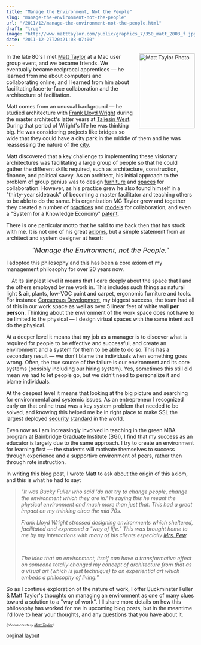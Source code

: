 ```yaml
---
title: "Manage the Environment, Not the People"
slug: "manage-the-environment-not-the-people"
url: "/2011/12/manage-the-environment-not-the-people.html"
draft: "true"
image: "http://www.matttaylor.com/public/graphics_7/350_matt_2003_f.jpg"
date: "2011-12-27T20:21:08-07:00"
---
```

<p><a href="http://www.matttaylor.com/public/faq.htm" style="clear: right; float: right; margin-bottom: 1em; margin-left: 1em;" title="Taylor FAQ"><img alt="Matt Taylor Photo" border="0" height="200" src="http://www.matttaylor.com/public/graphics_7/350_matt_2003_f.jpg" width="149" /></a> In the late 80&#39;s I met <a href="http://www.matttaylor.com/">Matt Taylor</a> at a Mac user group event, and we became friends. We eventually became reciprocal apprentices — he learned from me about computers and collaborating online, and I learned from him about facilitating face-to-face collaboration and the architecture of facilitation.</p>
<p>Matt comes from an unusual background — he studied architecture with <a href="http://www.franklloydwright.org/web/Home.html">Frank Lloyd Wright</a> during the master architect&#39;s latter years at <a href="http://www.franklloydwright.org/web/Tours.html">Taliesin West</a>. During that period of Wright&#39;s life he was thinking big. He was considering projects like bridges so wide that they could have a city park in the middle of them and he was reassessing the nature of the <a href="http://en.wikipedia.org/wiki/Broadacre_City">city</a>.</p>
<p>Matt discovered that a key challenge to implementing these visionary architectures was facilitating a large group of people so that he could gather the different skills required, such as architecture, construction, finance, and political savvy. As an architect, his initial approach to the problem of group genius was to design <a href="http://www.mgtaylor.com/mgtaylor/jotm/fall97/taylors_own_navcenter.htm">furniture</a> and <a href="http://www.matttaylor.com/public/papers/taylor_environments_tour.htm">spaces</a> for collaboration. However, as his practice grew he also found himself in a &quot;thirty-year sidetrack&quot; of becoming a master facilitator and teaching others to be able to do the same. His organization MG Taylor grew and together they created a number of <a href="http://www.mgtaylor.com/mgtaylor/jotm/summer97/designshop_whatis.htm">practices</a> and <a href="http://www.mgtaylor.com/mgtaylor/glasbead/expmodel.htm">models</a> for collaboration, and even a &quot;System for a Knowledge Economy&quot;&#0160;<a href="http://www.patentstorm.us/patents/6292830.html">patent</a>.</p>
<p>There is one particular motto that he said to me back then that has stuck with me. It is not one of his great <a href="http://www.mgtaylor.com/mgtaylor/glasbead/axioms.htm">axioms</a>, but a simple statement from an architect and system designer at heart:</p>
<p style="text-align: center;"><em><span style="font-size: large;">&quot;Manage the Environment, not the People.&quot;</span></em></p>
<p>I adopted this philosophy and this has been a core axiom of my management philosophy for over 20 years now.</p>
<p><a href="http://www.matttaylor.com/public/graphics2/sittingarea_cubeoffice_hs.jpg" style="clear: left; float: left; margin-bottom: 1em; margin-right: 1em;"><img alt="" border="0" src="http://www.matttaylor.com/public/graphics2/sittingarea_cubeoffice_hs.jpg" /></a> At its simplest level it means that I care deeply about the space that I and the others employed by me work in. This includes such things as natural light &amp; air, plants, low-VOC paint and carpet, ergonomic furniture and tools. For instance&#0160;<a href="http://web.archive.org/web/19980709005818/http://www.consensus.com/">Consensus Development</a>, my biggest success, the team had all of this in our work space as well as over 5 linear feet of white wall <strong>per person</strong>. Thinking about the environment of the work space does not have to be limited to the physical — I design virtual spaces with the same intent as I do the physical.</p>
<p>At a deeper level it means that my job as a manager is to discover what is required for people to be effective and successful, and create an environment and a system for them to be able to do so. This has a secondary result — we don&#39;t blame the individuals when something goes wrong. Often, the true source of the failure is our environment and its core systems (possibly including our hiring system). Yes, sometimes this still did mean we had to let people go, but we didn&#39;t need to personalize it and blame individuals.</p>
<p>At the deepest level it means that looking at the big picture and searching for environmental and systemic issues. As an entrepreneur I recognized early on that online trust was a key system problem that needed to be solved, and knowing this helped me be in right place to make SSL the largest deployed <a href="http://www.ietf.org/rfc/rfc2246.txt">security standard</a> in the world.</p>
<p>Even now as I am increasingly involved in teaching in the green MBA program at Bainbridge Graduate Institute (BGI), I find that my success as an educator is largely due to the same approach. I try to create an environment for learning first — the students will motivate themselves to success through experience and a supportive environment of peers, rather then through rote instruction.</p>
<p>In writing this blog post, I wrote Matt to ask about the origin of this axiom, and this is what he had to say:</p>
<blockquote>
<p><em>&quot;It was Bucky Fuller who said &#39;do not try to change people, change the environment which they are in.&#39; In saying this he meant the physical environment and much more than just that. This had a great impact on my thinking circa the mid 70s.</em></p>
<p><em> </em></p>
<p><em>Frank Lloyd Wright stressed designing environments which sheltered, facilitated and expressed a &quot;way of life.&quot; This was brought home to me by my interactions with many of his clients especially <a href="http://www.matttaylor.com/public/PostUsonian.htm#pew_story">Mrs. Pew</a>.</em></p>
<em> </em>
<p>&#0160;</p>
<p><em>The idea that an environment, itself can have a transformative effect on someone totally changed my concept of architecture from that as a visual art (which is just technique) to an experiential art which embeds a philosophy of living.&quot;</em></p>
</blockquote>
<p>So as I continue exploration of the nature of work, I offer Buckminster Fuller &amp; Matt Taylor&#39;s thoughts on managing an environment as one of many clues toward a solution to a &quot;way of work&quot;. I&#39;ll share more details on how this philosophy has worked for me in upcoming blog posts, but in the meantime I&#39;d love to hear your thoughts, and any questions that you have about it.</p>
<p><em><span style="font-size: xx-small;">(photos courtesy <a href="http://www.MattTaylor.com/">Matt Taylor</a>)</span></em></p>
<p class="previous"><a href="/previous/2011/12/manage-the-environment-not-the-people.html" rel="syndication" class="u-syndication" >orginal layout</a></p>
